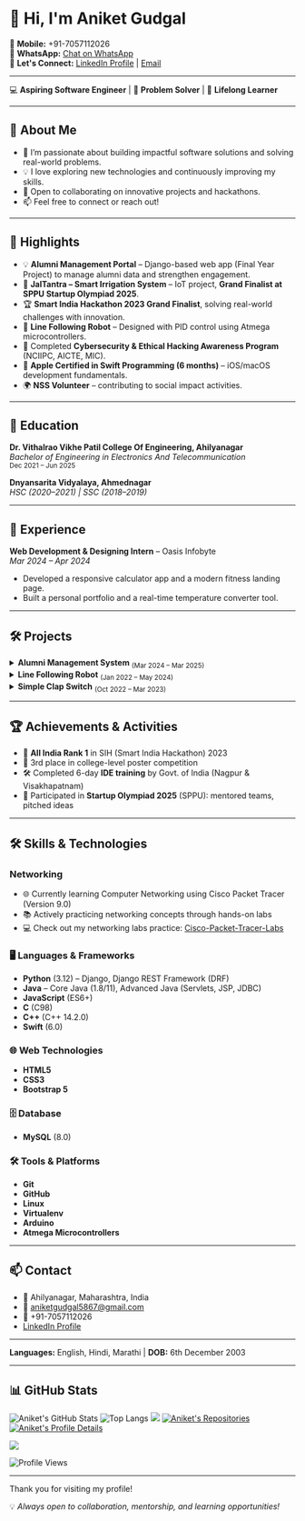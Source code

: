 # 👋 Hi, I'm Aniket Gudgal

📱 **Mobile:** +91-7057112026  
💬 **WhatsApp:** [Chat on WhatsApp](https://wa.me/917057112026)  
🤝 **Let's Connect:** [LinkedIn Profile](https://www.linkedin.com/in/aniket-gudgal-570086267/) | [Email](mailto:aniketgudgal5867@gmail.com)

---

💻 **Aspiring Software Engineer** | 🚀 **Problem Solver** | 🌱 **Lifelong Learner**

---

## 🚀 About Me

- 🔭 I’m passionate about building impactful software solutions and solving real-world problems.
- 💡 I love exploring new technologies and continuously improving my skills.
- 🤝 Open to collaborating on innovative projects and hackathons.
- 📫 Feel free to connect or reach out!

---

## 🚀 Highlights
- 💡 **Alumni Management Portal** – Django-based web app (Final Year Project) to manage alumni data and strengthen engagement.  
- 🌱 **JalTantra – Smart Irrigation System** – IoT project, **Grand Finalist at SPPU Startup Olympiad 2025**.  
- 🏆 **Smart India Hackathon 2023 Grand Finalist**, solving real-world challenges with innovation.  
- 🤖 **Line Following Robot** – Designed with PID control using Atmega microcontrollers.  
- 🔐 Completed **Cybersecurity & Ethical Hacking Awareness Program** (NCIIPC, AICTE, MIC).  
- 🍏 **Apple Certified in Swift Programming (6 months)** – iOS/macOS development fundamentals.  
- 🌍 **NSS Volunteer** – contributing to social impact activities.  

---


## 🏫 Education

**Dr. Vithalrao Vikhe Patil College Of Engineering, Ahilyanagar**  
_Bachelor of Engineering in Electronics And Telecommunication_  
<sub>Dec 2021 – Jun 2025</sub>

**Dnyansarita Vidyalaya, Ahmednagar**  
_HSC (2020–2021) | SSC (2018–2019)_

---

## 💼 Experience

**Web Development & Designing Intern** – Oasis Infobyte  
_Mar 2024 – Apr 2024_
- Developed a responsive calculator app and a modern fitness landing page.
- Built a personal portfolio and a real-time temperature converter tool.

---

## 🛠️ Projects

<details>
  <summary><b>Alumni Management System</b> <sub>(Mar 2024 – Mar 2025)</sub></summary>
  <ul>
    <li>Developed a Django-based web application to manage alumni records for the college and department.</li>
    <li>System integration testing for seamless functionality.</li> 
    <li>Collaborated on design and reliability improvements.</li>
    <li>Facilitated communication, streamlined data management, and strengthened alumni engagement.</li>
    <li><b>Tech:</b> Django, Django REST Framework, Python, HTML, CSS, JavaScript, Bootstrap, MySQL</li>
    <li><b>GitHub:</b> <a href="https://github.com/Aniketgudgal/Alumni-Management-Portal">Alumni Management Portal</a></li>
    <li>👉 [Working Model Video](https://drive.google.com/file/d/1jvD
  </ul>
</details>

<details>
  <summary><b>Line Following Robot</b> <sub>(Jan 2022 – May 2024)</sub></summary>
  <ul>
    <li>Developed an autonomous line-following robot using IR sensors and microcontroller programming.</li>
    <li>Implemented PID control for smooth and precise movement along the track.</li>
    <li><b>Tech:</b> IR Sensors, Motor Driver, DC Motors, Arduino, Atmega Microcontroller</li>
    <li><b>Tech:</b> IR Sensors, Motor Driver, DC Motors, Arduino, Atmega Microcontroller</li>
    <li>👉 [Working Model Video](https://youtube.com/shorts/IuFvfm-TGXM?si=WxpG_F6oqPgVVBpL)</li>
  </ul>
</details>

<details>
  <summary><b>Simple Clap Switch</b> <sub>(Oct 2022 – Mar 2023)</sub></summary>
  <ul>
    <li>Designed a sound-sensitive circuit to turn devices on/off via clap detection.</li>
    <li>Implemented a reliable amplifier and relay system for practical home automation use.</li>
    <li><b>Tech:</b> Microphone Module, Amplifier Circuit, Relay Module, Arduino</li>
  </ul>
</details>

---

## 🏆 Achievements & Activities

- 🥇 **All India Rank 1** in SIH (Smart India Hackathon) 2023
- 🥉 3rd place in college-level poster competition
- 🛠️ Completed 6-day **IDE training** by Govt. of India (Nagpur & Visakhapatnam)
- 🚀 Participated in **Startup Olympiad 2025** (SPPU): mentored teams, pitched ideas

---

## 🛠️ Skills & Technologies

### Networking
- 🌐 Currently learning Computer Networking using Cisco Packet Tracer (Version 9.0)
- 📚 Actively practicing networking concepts through hands-on labs
- 💻 Check out my networking labs practice: [Cisco-Packet-Tracer-Labs](https://github.com/Aniketgudgal/Networking-labs)

### 🖥️ Languages & Frameworks
- **Python** (3.12) – Django, Django REST Framework (DRF)  
- **Java** – Core Java (1.8/11), Advanced Java (Servlets, JSP, JDBC)  
- **JavaScript** (ES6+)  
- **C** (C98)  
- **C++** (C++ 14.2.0)  
- **Swift** (6.0)  

### 🌐 Web Technologies
- **HTML5**  
- **CSS3**  
- **Bootstrap 5**  

### 🗄️ Database
- **MySQL** (8.0)  

### 🛠️ Tools & Platforms
- **Git**  
- **GitHub**  
- **Linux**  
- **Virtualenv**  
- **Arduino**  
- **Atmega Microcontrollers**

---

## 📫 Contact

- 📍 Ahilyanagar, Maharashtra, India
- 📧 [aniketgudgal5867@gmail.com](mailto:aniketgudgal5867@gmail.com)
- 📱 +91-7057112026
- [LinkedIn Profile](https://www.linkedin.com/in/aniket-gudgal-570086267/)

---

**Languages:** English, Hindi, Marathi | **DOB:** 6th December 2003

---

## 📊 GitHub Stats

![Aniket's GitHub Stats](https://github-readme-stats.vercel.app/api?username=Aniketgudgal&show_icons=true&theme=radical)
![Top Langs](https://github-readme-stats.vercel.app/api/top-langs/?username=Aniketgudgal&layout=compact&theme=radical)
![](https://github-readme-streak-stats.herokuapp.com/?user=Aniketgudgal&theme=radical)
[![Aniket's Repositories](https://github-profile-summary-cards.vercel.app/api/cards/repos-per-language?username=Aniketgudgal&theme=radical)](https://github.com/Aniketgudgal?tab=repositories)
[![Aniket's Profile Details](https://github-profile-summary-cards.vercel.app/api/cards/profile-details?username=Aniketgudgal&theme=radical)](https://github.com/Aniketgudgal)

![](https://github-contributor-stats.vercel.app/api?username=Aniketgudgal&limit=5&theme=radical&combine_all_yearly_contributions=true)

![Profile Views](https://komarev.com/ghpvc/?username=Aniketgudgal&color=blueviolet&style=flat-square)

---

Thank you for visiting my profile!

💡 *Always open to collaboration, mentorship, and learning opportunities!*
